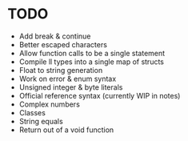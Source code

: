 # TODO
- Add break & continue
- Better escaped characters
- Allow function calls to be a single statement
- Compile ll types into a single map of structs
- Float to string generation
- Work on error & enum syntax
- Unsigned integer & byte literals
- Official reference syntax (currently WIP in notes)
- Complex numbers
- Classes
- String equals 
- Return out of a void function